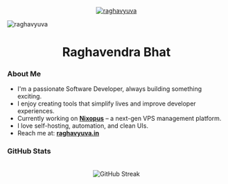 
<p align="center">
   <a href="https://raghavyuva.in">
     <img src="https://imgur.com/5RM5K4s.png" alt="raghavyuva"/> 
   </a>
</p>

<p align="left">
  <img
    src="https://komarev.com/ghpvc/?username=raghavyuva&label=Profile%20views&color=0e75b6&style=flat"
    alt="raghavyuva"
  />
</p>

<h1 align="center">Raghavendra Bhat</h1>

###  About Me

- I'm a passionate Software Developer, always building something exciting.
- I enjoy creating tools that simplify lives and improve developer experiences.
- Currently working on **[Nixopus](https://nixopus.com)** – a next-gen VPS management platform.
- I love self-hosting, automation, and clean UIs.
- Reach me at: **[raghavyuva.in](https://raghavyuva.in)**

### GitHub Stats

<p align="center">
  <br />
  <img src="https://github-readme-streak-stats.herokuapp.com/?user=raghavyuva&theme=radical" alt="GitHub Streak" />
</p>
